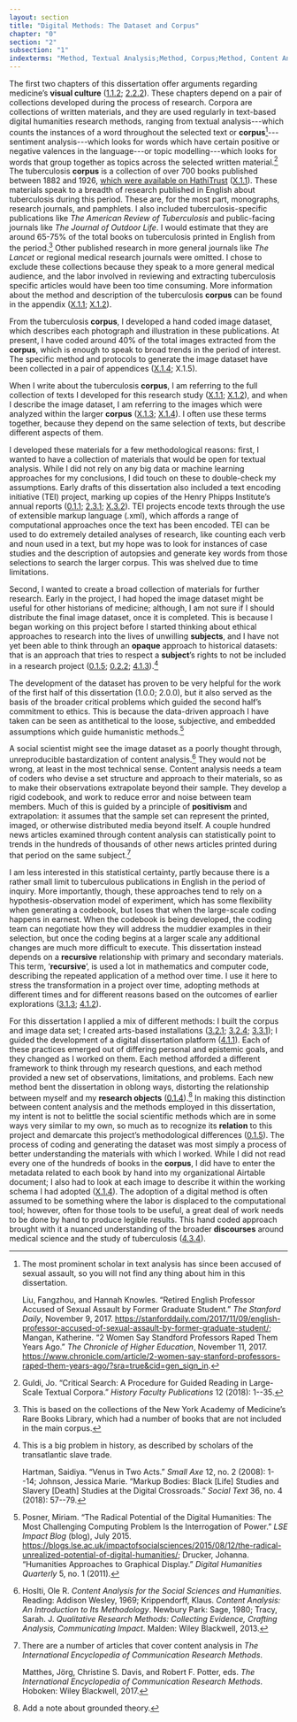 ```yaml
---
layout: section
title: "Digital Methods: The Dataset and Corpus"
chapter: "0"
section: "2"
subsection: "1"
indexterms: "Method, Textual Analysis;Method, Corpus;Method, Content Analysis"
---
```


The first two chapters of this dissertation offer arguments regarding medicine’s <span data-tooltip aria-haspopup="true" class="has-tip" data-disable-hover="false" tabindex="1" data-title="Visual culture refers to an interdisciplinary field that looks at the social construction of vision."><b>visual culture</b></span> (<a href="{{ site.baseurl }}/dissertation/1_1_2">1.1.2</a>; <a href="{{ site.baseurl }}/dissertation/2_2_2">2.2.2</a>). These chapters depend on a pair of collections developed during the process of research. Corpora are collections of written materials, and they are used regularly in text-based digital humanities research methods, ranging from textual analysis---which counts the instances of a word throughout the selected text or <span data-tooltip aria-haspopup="true" class="has-tip" data-disable-hover="false" tabindex="1" data-title="A corpus refers to a collection of texts used for computational analysis."><b>corpus</b></span>[^fn1]---sentiment analysis---which looks for words which have certain positive or negative valences in the language---or topic modelling---which looks for words that group together as topics across the selected written material.[^fn2] The tuberculosis <span data-tooltip aria-haspopup="true" class="has-tip" data-disable-hover="false" tabindex="1" data-title="A corpus refers to a collection of texts used for computational analysis."><b>corpus</b></span> is a collection of over 700 books published between 1882 and 1926, [which were available on HathiTrust](https://babel.hathitrust.org/cgi/mb?a=listis&c=441640771%20) (<a href="{{ site.baseurl }}/dissertation/X_1_1">X.1.1</a>). These materials speak to a breadth of research published in English about tuberculosis during this period. These are, for the most part, monographs, research journals, and pamphlets. I also included tuberculosis-specific publications like <i>The American Review of Tuberculosis</i> and public-facing journals like <i>The Journal of Outdoor Life</i>. I would estimate that they are around 65-75% of the total books on tuberculosis printed in English from the period.[^fn3] Other published research in more general journals like <i>The Lancet</i> or regional medical research journals were omitted. I chose to exclude these collections because they speak to a more general medical audience, and the labor involved in reviewing and extracting tuberculosis specific articles would have been too time consuming. More information about the method and description of the tuberculosis <span data-tooltip aria-haspopup="true" class="has-tip" data-disable-hover="false" tabindex="1" data-title="A corpus refers to a collection of texts used for computational analysis."><b>corpus</b></span> can be found in the appendix (<a href="{{ site.baseurl }}/dissertation/X_1_1">X.1.1</a>; <a href="{{ site.baseurl }}/dissertation/X_1_2">X.1.2</a>).

From the tuberculosis <span data-tooltip aria-haspopup="true" class="has-tip" data-disable-hover="false" tabindex="1" data-title="A corpus refers to a collection of texts used for computational analysis."><b>corpus</b></span>, I developed a hand coded image dataset, which describes each photograph and illustration in these publications. At present, I have coded around 40% of the total images extracted from the <span data-tooltip aria-haspopup="true" class="has-tip" data-disable-hover="false" tabindex="1" data-title="A corpus refers to a collection of texts used for computational analysis."><b>corpus</b></span>, which is enough to speak to broad trends in the period of interest. The specific method and protocols to generate the image dataset have been collected in a pair of appendices (<a href="{{ site.baseurl }}/dissertation/X_1_4">X.1.4</a>; X.1.5).

When I write about the tuberculosis <span data-tooltip aria-haspopup="true" class="has-tip" data-disable-hover="false" tabindex="1" data-title="A corpus refers to a collection of texts used for computational analysis."><b>corpus</b></span>, I am referring to the full collection of texts I developed for this research study (<a href="{{ site.baseurl }}/dissertation/X_1_1">X.1.1</a>; <a href="{{ site.baseurl }}/dissertation/X_1_2">X.1.2</a>), and when I describe the image dataset, I am referring to the images which were analyzed within the larger <span data-tooltip aria-haspopup="true" class="has-tip" data-disable-hover="false" tabindex="1" data-title="A corpus refers to a collection of texts used for computational analysis."><b>corpus</b></span> (<a href="{{ site.baseurl }}/dissertation/X_1_3">X.1.3</a>; <a href="{{ site.baseurl }}/dissertation/X_1_4">X.1.4</a>). I often use these terms together, because they depend on the same selection of texts, but describe different aspects of them.

I developed these materials for a few methodological reasons: first, I wanted to have a collection of materials that would be open for textual analysis. While I did not rely on any big data or machine learning approaches for my conclusions, I did touch on these to double-check my assumptions. Early drafts of this dissertation also included a text encoding initiative (TEI) project, marking up copies of the Henry Phipps Institute’s annual reports (<a href="{{ site.baseurl }}/dissertation/0_1_1">0.1.1</a>; <a href="{{ site.baseurl }}/dissertation/2_3_1">2.3.1</a>; <a href="{{ site.baseurl }}/dissertation/X_3_2">X.3.2</a>). TEI projects encode texts through the use of extensible markup language (.xml), which affords a range of computational approaches once the text has been encoded. TEI can be used to do extremely detailed analyses of research, like counting each verb and noun used in a text, but my hope was to look for instances of case studies and the description of autopsies and generate key words from those selections to search the larger corpus. This was shelved due to time limitations. 

Second, I wanted to create a broad collection of materials for further research. Early in the project, I had hoped the image dataset might be useful for other historians of medicine; although, I am not sure if I should distribute the final image dataset, once it is completed. This is because I began working on this project before I started thinking about ethical approaches to research into the lives of unwilling <span data-tooltip aria-haspopup="true" class="has-tip" data-disable-hover="false" tabindex="1" data-title="The term research subject refers to a human person who has been ingested into a research program, and whose identity, personhood, and body have become the focus of a research program. I think of the subject in a Foucauldian sense: The 'subject' is a pun on the monarchal subject, someone who has no agency under the spectacular power of the sovereign. In this case it the subject lacks agency in relation to the researcher studying them."><b>subjects</b></span>, and I have not yet been able to think through an <span data-tooltip aria-haspopup="true" class="has-tip" data-disable-hover="false" tabindex="1" data-title="Opacity is a rights-based philosophical framework that assumes humans have a right to not be known in knowledge systems."><b>opaque</b></span> approach to historical datasets: that is an approach that tries to respect a <span data-tooltip aria-haspopup="true" class="has-tip" data-disable-hover="false" tabindex="1" data-title="The term research subject refers to a human person who has been ingested into a research program, and whose identity, personhood, and body have become the focus of a research program. I think of the subject in a Foucauldian sense: The 'subject' is a pun on the monarchal subject, someone who has no agency under the spectacular power of the sovereign. In this case it the subject lacks agency in relation to the researcher studying them."><b>subject</b></span>’s rights to not be included in a research project (<a href="{{ site.baseurl }}/dissertation/0_1_5">0.1.5</a>; <a href="{{ site.baseurl }}/dissertation/0_2_2">0.2.2</a>; <a href="{{ site.baseurl }}/dissertation/4_1_3">4.1.3</a>).[^fn4]

The development of the dataset has proven to be very helpful for the work of the first half of this dissertation (1.0.0; 2.0.0), but it also served as the basis of the broader critical problems which guided the second half’s commitment to ethics. This is because the data-driven approach I have taken can be seen as antithetical to the loose, subjective, and embedded assumptions which guide humanistic methods.[^fn5]

A social scientist might see the image dataset as a poorly thought through, unreproducible bastardization of content analysis.[^fn6] They would not be wrong, at least in the most technical sense. Content analysis needs a team of coders who devise a set structure and approach to their materials, so as to make their observations extrapolate beyond their sample. They develop a rigid codebook, and work to reduce error and noise between team members. Much of this is guided by a principle of <span data-tooltip aria-haspopup="true" class="has-tip" data-disable-hover="false" tabindex="1" data-title="Positivism is a epistemic philosophical position, which assumes that the world can be understood in its entirety, and that scientific observations are the result of entirely natural processes."><b>positivism</b></span> and extrapolation: it assumes that the sample set can represent the printed, imaged, or otherwise distributed media beyond itself. A couple hundred news articles examined through content analysis can statistically point to trends in the hundreds of thousands of other news articles printed during that period on the same subject.[^fn7]

I am less interested in this statistical certainty, partly because there is a rather small limit to tuberculous publications in English in the period of inquiry. More importantly, though, these approaches tend to rely on a hypothesis-observation model of experiment, which has some flexibility when generating a codebook, but loses that when the large-scale coding happens in earnest. When the codebook is being developed, the coding team can negotiate how they will address the muddier examples in their selection, but once the coding begins at a larger scale any additional changes are much more difficult to execute. This dissertation instead depends on a <span data-tooltip aria-haspopup="true" class="has-tip" data-disable-hover="false" tabindex="1" data-title="I use the term recursive to describes an iterative process of examination, experimentation, and reflection."><b>recursive</b></span> relationship with primary and secondary materials. This term, ‘<span data-tooltip aria-haspopup="true" class="has-tip" data-disable-hover="false" tabindex="1" data-title="I use the term recursive to describes an iterative process of examination, experimentation, and reflection."><b>recursive</b></span>’, is used a lot in mathematics and computer code, describing the repeated application of a method over time. I use it here to stress the transformation in a project over time, adopting methods at different times and for different reasons based on the outcomes of earlier explorations (<a href="{{ site.baseurl }}/dissertation/3_1_3">3.1.3</a>; <a href="{{ site.baseurl }}/dissertation/4_1_2">4.1.2</a>). 

For this dissertation I applied a mix of different methods: I built the corpus and image data set; I created arts-based installations (<a href="{{ site.baseurl }}/dissertation/3_2_1">3.2.1</a>; <a href="{{ site.baseurl }}/dissertation/3_2_4">3.2.4</a>; <a href="{{ site.baseurl }}/dissertation/3_3_1">3.3.1</a>); I guided the development of a digital dissertation platform (<a href="{{ site.baseurl }}/dissertation/4_1_1">4.1.1</a>). Each of these practices emerged out of differing personal and epistemic goals, and they changed as I worked on them. Each method afforded a different framework to think through my research questions, and each method provided a new set of observations, limitations, and problems. Each new method bent the dissertation in oblong ways, distorting the relationship between myself and my <span data-tooltip aria-haspopup="true" class="has-tip" data-disable-hover="false" tabindex="1" data-title="I use the term research object to refer to materials that have been divorced from the subject of their origin. Object, as I use it, carefully considers how human patients are denied their humanity through transformations that deem them as objects."><b>research objects</b></span> (<a href="{{ site.baseurl }}/dissertation/0_1_4">0.1.4</a>).[^fn8] In making this distinction between content analysis and the methods employed in this dissertation, my intent is not to belittle the social scientific methods which are in some ways very similar to my own, so much as to recognize its <span data-tooltip aria-haspopup="true" class="has-tip" data-disable-hover="false" tabindex="1" data-title="Relationality, as I use it, is indebted to Indigenous knowledge systems. Relation refers to the ways researchers become connected to and obligated to the people, ideas, and non-human entities which they study."><b>relation</b></span> to this project and demarcate this project’s methodological differences (<a href="{{ site.baseurl }}/dissertation/0_1_5">0.1.5</a>). The process of coding and generating the dataset was most simply a process of better understanding the materials with which I worked. While I did not read every one of the hundreds of books in the <span data-tooltip aria-haspopup="true" class="has-tip" data-disable-hover="false" tabindex="1" data-title="A corpus refers to a collection of texts used for computational analysis."><b>corpus</b></span>, I did have to enter the metadata related to each book by hand into my organizational Airtable document; I also had to look at each image to describe it within the working schema I had adopted (<a href="{{ site.baseurl }}/dissertation/X_1_4">X.1.4</a>). The adoption of a digital method is often assumed to be something where the labor is displaced to the computational tool; however, often for those tools to be useful, a great deal of work needs to be done by hand to produce legible results. This hand coded approach brought with it a nuanced understanding of the broader <span data-tooltip aria-haspopup="true" class="has-tip" data-disable-hover="false" tabindex="1" data-title="Discourse refers to a scholarly conversation which occurs in a field of knowledge production. I use it in a Foucauldian sense, to convey the agreed upon modes and objects of discussion which are taken for granted in a community or scholarly field."><b>discourses</b></span> around medical science and the study of tuberculosis (<a href="{{ site.baseurl }}/dissertation/4_3_4">4.3.4</a>).

<div class="style-divider">
 	<div class="line"></div>
</div>

[^fn1]: The most prominent scholar in text analysis has since been accused of sexual assault, so you will not find any thing about him in this dissertation.
	
	Liu, Fangzhou, and Hannah Knowles. “Retired English Professor Accused of Sexual Assault by Former Graduate Student.” <i>The Stanford Daily</i>, November 9, 2017. <https://stanforddaily.com/2017/11/09/english-professor-accused-of-sexual-assault-by-former-graduate-student/>; Mangan, Katherine. “2 Women Say Standford Professors Raped Them Years Ago.” <i>The Chronicle of Higher Education</i>, November 11, 2017. <https://www.chronicle.com/article/2-women-say-stanford-professors-raped-them-years-ago/?sra=true&cid=gen_sign_in>.

[^fn2]: Guldi, Jo. “Critical Search: A Procedure for Guided Reading in Large-Scale Textual Corpora.” <i>History Faculty Publications</i> 12 (2018): 1--35.

[^fn3]: This is based on the collections of the New York Academy of Medicine’s Rare Books Library, which had a number of books that are not included in the main corpus.

[^fn4]: This is a big problem in history, as described by scholars of the transatlantic slave trade. 
	
	Hartman, Saidiya. “Venus in Two Acts.” <i>Small Axe</i> 12, no. 2 (2008): 1--14; Johnson, Jessica Marie. “Markup Bodies: Black [Life] Studies and Slavery [Death] Studies at the Digital Crossroads.” <i>Social Text</i> 36, no. 4 (2018): 57--79.

[^fn5]: Posner, Miriam. “The Radical Potential of the Digital Humanities: The Most Challenging Computing Problem Is the Interrogation of Power.” <i>LSE Impact Blog</i> (blog), July 2015. <https://blogs.lse.ac.uk/impactofsocialsciences/2015/08/12/the-radical-unrealized-potential-of-digital-humanities/>; Drucker, Johanna. “Humanities Approaches to Graphical Display.” <i>Digital Humanities Quarterly</i> 5, no. 1 (2011).

[^fn6]: Hoslti, Ole R. <i>Content Analysis for the Social Sciences and Humanities</i>. Reading: Addison Wesley, 1969; Krippendorff, Klaus. <i>Content Analysis: An Introduction to Its Methodology</i>. Newbury Park: Sage, 1980; Tracy, Sarah. J. <i>Qualitative Research Methods: Collecting Evidence, Crafting Analysis, Communicating Impact</i>. Malden: Wiley Blackwell, 2013.

[^fn7]: There are a number of articles that cover content analysis in <i>The International Encyclopedia of Communication Research Methods</i>.
	
	Matthes, Jörg, Christine S. Davis, and Robert F. Potter, eds. <i>The International Encyclopedia of Communication Research Methods</i>. Hoboken: Wiley Blackwell, 2017.

[^fn8]: Add a note about grounded theory.